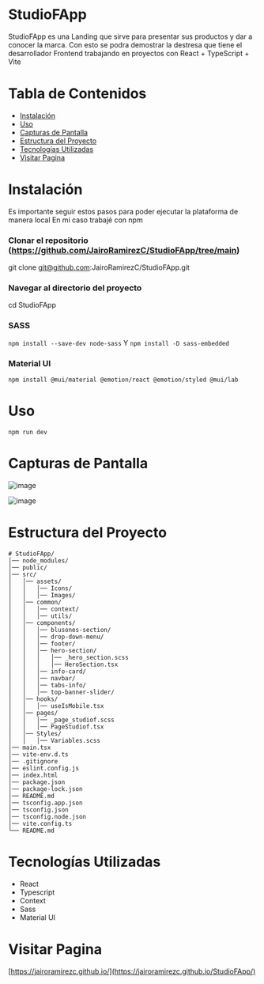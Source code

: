 # StudioFApp
StudioFApp es una Landing que sirve para presentar sus productos y dar a conocer la marca. Con esto se podra demostrar la destresa que tiene el desarrollador Frontend trabajando en proyectos con React + TypeScript + Vite

# Tabla de Contenidos
- [Instalación](#instalación)
- [Uso](#uso)
- [Capturas de Pantalla](#capturas-de-pantalla)
- [Estructura del Proyecto](#estructura-del-proyecto)
- [Tecnologías Utilizadas](#tecnologías-utilizadas)
- [Visitar Pagina](#visitar-pagina)


# Instalación
Es importante seguir estos pasos para poder ejecutar la plataforma de manera local
En mi caso trabajé con npm

### Clonar el repositorio (https://github.com/JairoRamirezC/StudioFApp/tree/main)
git clone git@github.com:JairoRamirezC/StudioFApp.git

### Navegar al directorio del proyecto
cd StudioFApp

### SASS
```npm install --save-dev node-sass``` Y ```npm install -D sass-embedded```

### Material UI
```npm install @mui/material @emotion/react @emotion/styled @mui/lab```


# Uso
```npm run dev```

# Capturas de Pantalla
![image](https://github.com/user-attachments/assets/cbc126ea-28a0-4eb0-a685-08c4cef8b40f)

![image](https://github.com/user-attachments/assets/7f1f3ce8-b32d-4b1b-afd8-c1c818f97a1e)

# Estructura del Proyecto
```plaintext
# StudioFApp/
│── node_modules/
│── public/
│── src/
│   │── assets/
│   │   │── Icons/
│   │   │── Images/
│   │── common/
│   │   │── context/
│   │   │── utils/
│   │── components/
│   │   │── blusones-section/
│   │   │── drop-down-menu/
│   │   │── footer/
│   │   │── hero-section/
│   │   │   │── _hero_section.scss
│   │   │   │── HeroSection.tsx
│   │   │── info-card/
│   │   │── navbar/
│   │   │── tabs-info/
│   │   │── top-banner-slider/
│   │── hooks/
│   │   │── useIsMobile.tsx
│   │── pages/
│   │   │── _page_studiof.scss
│   │   │── PageStudiof.tsx
│   │── Styles/
│   │   │── Variables.scss
│── main.tsx
│── vite-env.d.ts
│── .gitignore
│── eslint.config.js
│── index.html
│── package.json
│── package-lock.json
│── README.md
│── tsconfig.app.json
│── tsconfig.json
│── tsconfig.node.json
│── vite.config.ts
└── README.md
```
# Tecnologías Utilizadas
- React
- Typescript
- Context
- Sass
- Material UI

# Visitar Pagina
[https://jairoramirezc.github.io/](https://jairoramirezc.github.io/StudioFApp/)
